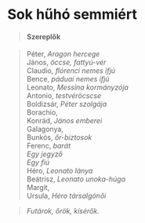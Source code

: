 <!-- ======================================================================
--- Search engine
title:          Sok hűhó semmiért
keywords:       sok, hűhó, semmi, vígjáték
description:    William Shakespeare: Sok hűhó semmiért.
--- Menu system
order:          110
text:           Sok hűhó semmiért
hidden:         false
umbel:          false
--- Page properties
id:             /comedies/much-ado-about-nothing
document:       
layout:         layout-2-left
$-left:         play-list
searchable:     true
======================================================================= -->

# Sok hűhó semmiért

>   #### Szereplők
    
>   Péter, _Aragon hercege_  
    János, _öccse, fattyú-vér_  
    Claudio, _flórenci nemes ifjú_  
    Bence, _páduai nemes ifjú_  
    Leonato, _Messina kormányzója_  
    Antonio, _testvéröcscse_  
    Boldizsár, _Péter szolgája_  
    Borachio,  
    Konrád, _János emberei_  
    Galagonya,  
    Bunkós, _őr-biztosok_  
    Ferenc, _barát_  
    _Egy jegyző_  
    _Egy fiú_  
    Héro, _Leonato lánya_  
    Beátrisz, _Leonato unoka-húga_  
    Margit,  
    Ursula, _Héro társalgónői_
    
>   _Futárok, őrök, kísérők._
